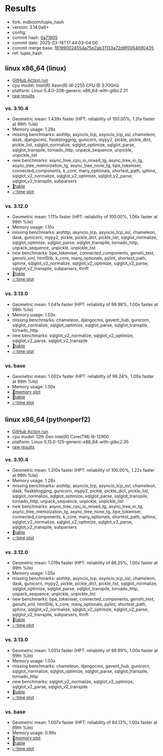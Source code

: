 # Results

- fork: mdboom/tuple_hash
- version: 3.14.0a6+
- config: 
- commit hash: [0a71905](https://github.com/mdboom/cpython/commit/0a71905)
- commit date: 2025-03-18T17:44:03-04:00
- commit merge base: [f81990024554a75e2ab31133a72d9f0954690435](https://github.com/python/cpython/commit/f81990024554a75e2ab31133a72d9f0954690435)
- ref: tuple_hash

## linux x86_64 (linux)

- [GitHub Action run](https://github.com/faster-cpython/benchmarking/actions/runs/13934097220)
- cpu model: Intel(R) Xeon(R) W-2255 CPU @ 3.70GHz
- platform: Linux-5.4.0-208-generic-x86_64-with-glibc2.31
- [raw results](bm-20250318-linux-x86_64-mdboom-tuple_hash-3.14.0a6%2B-0a71905.json)

### vs. 3.10.4

- Geometric mean: 1.439x faster (HPT: reliability of 100.00%, 1.31x faster at 99th %ile)
- Memory usage: 1.28x
- missing benchmarks: aiohttp, asyncio_tcp, asyncio_tcp_ssl, chameleon, dask, djangocms, flaskblogging, gunicorn, mypy2, pickle, pickle_dict, pickle_list, sqlglot_normalize, sqlglot_optimize, sqlglot_parse, sqlglot_transpile, tornado_http, unpack_sequence, unpickle, unpickle_list
- new benchmarks: async_tree_cpu_io_mixed_tg, async_tree_io_tg, async_tree_memoization_tg, async_tree_none_tg, bpe_tokeniser, connected_components, k_core, many_optionals, shortest_path, sphinx, sqlglot_v2_normalize, sqlglot_v2_optimize, sqlglot_v2_parse, sqlglot_v2_transpile, subparsers
- [📄table](bm-20250318-linux-x86_64-mdboom-tuple_hash-3.14.0a6%2B-0a71905-vs-3.10.4.md)
- [📈time plot](bm-20250318-linux-x86_64-mdboom-tuple_hash-3.14.0a6%2B-0a71905-vs-3.10.4.svg)

### vs. 3.12.0

- Geometric mean: 1.111x faster (HPT: reliability of 100.00%, 1.06x faster at 99th %ile)
- Memory usage: 1.10x
- missing benchmarks: aiohttp, asyncio_tcp, asyncio_tcp_ssl, chameleon, dask, gunicorn, mypy2, pickle, pickle_dict, pickle_list, sqlglot_normalize, sqlglot_optimize, sqlglot_parse, sqlglot_transpile, tornado_http, unpack_sequence, unpickle, unpickle_list
- new benchmarks: bpe_tokeniser, connected_components, genshi_text, genshi_xml, html5lib, k_core, many_optionals, pylint, shortest_path, sphinx, sqlglot_v2_normalize, sqlglot_v2_optimize, sqlglot_v2_parse, sqlglot_v2_transpile, subparsers, thrift
- [📄table](bm-20250318-linux-x86_64-mdboom-tuple_hash-3.14.0a6%2B-0a71905-vs-3.12.0.md)
- [📈time plot](bm-20250318-linux-x86_64-mdboom-tuple_hash-3.14.0a6%2B-0a71905-vs-3.12.0.svg)

### vs. 3.13.0

- Geometric mean: 1.041x faster (HPT: reliability of 99.98%, 1.00x faster at 99th %ile)
- Memory usage: 1.03x
- missing benchmarks: chameleon, djangocms, gevent_hub, gunicorn, sqlglot_normalize, sqlglot_optimize, sqlglot_parse, sqlglot_transpile, tornado_http
- new benchmarks: sqlglot_v2_normalize, sqlglot_v2_optimize, sqlglot_v2_parse, sqlglot_v2_transpile
- [📄table](bm-20250318-linux-x86_64-mdboom-tuple_hash-3.14.0a6%2B-0a71905-vs-3.13.0.md)
- [📈time plot](bm-20250318-linux-x86_64-mdboom-tuple_hash-3.14.0a6%2B-0a71905-vs-3.13.0.svg)

### vs. base

- Geometric mean: 1.002x faster (HPT: reliability of 99.24%, 1.00x faster at 99th %ile)
- Memory usage: 1.00x
- [🧠memory plot](bm-20250318-linux-x86_64-mdboom-tuple_hash-3.14.0a6%2B-0a71905-vs-base-mem.svg)
- [📄table](bm-20250318-linux-x86_64-mdboom-tuple_hash-3.14.0a6%2B-0a71905-vs-base.md)
- [📈time plot](bm-20250318-linux-x86_64-mdboom-tuple_hash-3.14.0a6%2B-0a71905-vs-base.svg)

## linux x86_64 (pythonperf2)

- [GitHub Action run](https://github.com/faster-cpython/benchmarking/actions/runs/13937961230)
- cpu model: 12th Gen Intel(R) Core(TM) i9-12900
- platform: Linux-5.15.0-125-generic-x86_64-with-glibc2.35
- [raw results](bm-20250318-pythonperf2-x86_64-mdboom-tuple_hash-3.14.0a6%2B-0a71905.json)

### vs. 3.10.4

- Geometric mean: 1.310x faster (HPT: reliability of 100.00%, 1.22x faster at 99th %ile)
- Memory usage: 1.28x
- missing benchmarks: aiohttp, asyncio_tcp, asyncio_tcp_ssl, chameleon, dask, flaskblogging, gunicorn, mypy2, pickle, pickle_dict, pickle_list, sqlglot_normalize, sqlglot_optimize, sqlglot_parse, sqlglot_transpile, tornado_http, unpack_sequence, unpickle, unpickle_list
- new benchmarks: async_tree_cpu_io_mixed_tg, async_tree_io_tg, async_tree_memoization_tg, async_tree_none_tg, bpe_tokeniser, connected_components, k_core, many_optionals, shortest_path, sphinx, sqlglot_v2_normalize, sqlglot_v2_optimize, sqlglot_v2_parse, sqlglot_v2_transpile, subparsers
- [📄table](bm-20250318-pythonperf2-x86_64-mdboom-tuple_hash-3.14.0a6%2B-0a71905-vs-3.10.4.md)
- [📈time plot](bm-20250318-pythonperf2-x86_64-mdboom-tuple_hash-3.14.0a6%2B-0a71905-vs-3.10.4.svg)

### vs. 3.12.0

- Geometric mean: 1.019x faster (HPT: reliability of 66.25%, 1.00x faster at 99th %ile)
- Memory usage: 1.05x
- missing benchmarks: aiohttp, asyncio_tcp, asyncio_tcp_ssl, chameleon, dask, gunicorn, mypy2, pickle, pickle_dict, pickle_list, sqlglot_normalize, sqlglot_optimize, sqlglot_parse, sqlglot_transpile, tornado_http, unpack_sequence, unpickle, unpickle_list
- new benchmarks: bpe_tokeniser, connected_components, genshi_text, genshi_xml, html5lib, k_core, many_optionals, pylint, shortest_path, sphinx, sqlglot_v2_normalize, sqlglot_v2_optimize, sqlglot_v2_parse, sqlglot_v2_transpile, subparsers, thrift
- [📄table](bm-20250318-pythonperf2-x86_64-mdboom-tuple_hash-3.14.0a6%2B-0a71905-vs-3.12.0.md)
- [📈time plot](bm-20250318-pythonperf2-x86_64-mdboom-tuple_hash-3.14.0a6%2B-0a71905-vs-3.12.0.svg)

### vs. 3.13.0

- Geometric mean: 1.031x faster (HPT: reliability of 99.99%, 1.00x faster at 99th %ile)
- Memory usage: 1.03x
- missing benchmarks: chameleon, djangocms, gevent_hub, gunicorn, sqlglot_normalize, sqlglot_optimize, sqlglot_parse, sqlglot_transpile, tornado_http
- new benchmarks: sqlglot_v2_normalize, sqlglot_v2_optimize, sqlglot_v2_parse, sqlglot_v2_transpile
- [📄table](bm-20250318-pythonperf2-x86_64-mdboom-tuple_hash-3.14.0a6%2B-0a71905-vs-3.13.0.md)
- [📈time plot](bm-20250318-pythonperf2-x86_64-mdboom-tuple_hash-3.14.0a6%2B-0a71905-vs-3.13.0.svg)

### vs. base

- Geometric mean: 1.007x faster (HPT: reliability of 84.13%, 1.00x faster at 99th %ile)
- Memory usage: 0.98x
- [🧠memory plot](bm-20250318-pythonperf2-x86_64-mdboom-tuple_hash-3.14.0a6%2B-0a71905-vs-base-mem.svg)
- [📄table](bm-20250318-pythonperf2-x86_64-mdboom-tuple_hash-3.14.0a6%2B-0a71905-vs-base.md)
- [📈time plot](bm-20250318-pythonperf2-x86_64-mdboom-tuple_hash-3.14.0a6%2B-0a71905-vs-base.svg)

